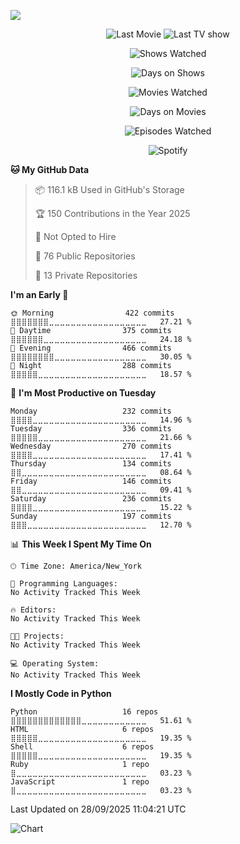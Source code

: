 ![](https://hit.yhype.me/github/profile?user_id=44564111)
<div align="center">

![Last Movie](https://widgets.trakt.tv/users/29581ea69b0d763bc8f57ffed54821bf/watched/banner@1x.jpg?type=movie "Last Movie Watched")
![Last TV show](https://widgets.trakt.tv/users/29581ea69b0d763bc8f57ffed54821bf/watched/banner@1x.jpg?type=episode "Last TV Show Watched")

![Shows Watched](https://img.shields.io/badge/dynamic/json?url=https://raw.githubusercontent.com/Vault108/Vault108/refs/heads/main/assets/stats.json&label=Shows%20Watched&query=shows_watched&style=for-the-badge)

![Days on Shows](https://img.shields.io/badge/dynamic/json?url=https://raw.githubusercontent.com/Vault108/Vault108/refs/heads/main/assets/stats.json&label=Days%20on%20Shows&query=show_days&style=for-the-badge)

![Movies Watched](https://img.shields.io/badge/dynamic/json?url=https://raw.githubusercontent.com/Vault108/Vault108/refs/heads/main/assets/stats.json&label=Movies%20Watched&query=movies_watched&style=for-the-badge)

![Days on Movies](https://img.shields.io/badge/dynamic/json?url=https://raw.githubusercontent.com/Vault108/Vault108/refs/heads/main/assets/stats.json&label=Days%20on%20Movies&query=movie_days&style=for-the-badge)

![Episodes Watched](https://img.shields.io/badge/dynamic/json?url=https://raw.githubusercontent.com/Vault108/Vault108/refs/heads/main/assets/stats.json&label=Episodes%20Watched&query=episodes_watched&style=for-the-badge)

![Spotify](https://img.shields.io/badge/dynamic/json?url=https%3A%2F%2Fraw.githubusercontent.com%2FVault108%2FVault108%2Frefs%2Fheads%2Fmain%2Fassets%2Fstats.json&query=song&style=for-the-badge&logo=spotify&logoSize=%20&label=Last%20Played%3A)


</div>

<!--START_SECTION:waka-->
**🐱 My GitHub Data** 

> 📦 116.1 kB Used in GitHub's Storage 
 > 
> 🏆 150 Contributions in the Year 2025
 > 
> 🚫 Not Opted to Hire
 > 
> 📜 76 Public Repositories 
 > 
> 🔑 13 Private Repositories 
 > 
**I'm an Early 🐤** 

```text
🌞 Morning                422 commits         ⣿⣿⣿⣿⣿⣿⣿⣀⣀⣀⣀⣀⣀⣀⣀⣀⣀⣀⣀⣀⣀⣀⣀⣀⣀   27.21 % 
🌆 Daytime                375 commits         ⣿⣿⣿⣿⣿⣿⣀⣀⣀⣀⣀⣀⣀⣀⣀⣀⣀⣀⣀⣀⣀⣀⣀⣀⣀   24.18 % 
🌃 Evening                466 commits         ⣿⣿⣿⣿⣿⣿⣿⣿⣀⣀⣀⣀⣀⣀⣀⣀⣀⣀⣀⣀⣀⣀⣀⣀⣀   30.05 % 
🌙 Night                  288 commits         ⣿⣿⣿⣿⣿⣀⣀⣀⣀⣀⣀⣀⣀⣀⣀⣀⣀⣀⣀⣀⣀⣀⣀⣀⣀   18.57 % 
```
📅 **I'm Most Productive on Tuesday** 

```text
Monday                   232 commits         ⣿⣿⣿⣿⣀⣀⣀⣀⣀⣀⣀⣀⣀⣀⣀⣀⣀⣀⣀⣀⣀⣀⣀⣀⣀   14.96 % 
Tuesday                  336 commits         ⣿⣿⣿⣿⣿⣀⣀⣀⣀⣀⣀⣀⣀⣀⣀⣀⣀⣀⣀⣀⣀⣀⣀⣀⣀   21.66 % 
Wednesday                270 commits         ⣿⣿⣿⣿⣀⣀⣀⣀⣀⣀⣀⣀⣀⣀⣀⣀⣀⣀⣀⣀⣀⣀⣀⣀⣀   17.41 % 
Thursday                 134 commits         ⣿⣿⣀⣀⣀⣀⣀⣀⣀⣀⣀⣀⣀⣀⣀⣀⣀⣀⣀⣀⣀⣀⣀⣀⣀   08.64 % 
Friday                   146 commits         ⣿⣿⣀⣀⣀⣀⣀⣀⣀⣀⣀⣀⣀⣀⣀⣀⣀⣀⣀⣀⣀⣀⣀⣀⣀   09.41 % 
Saturday                 236 commits         ⣿⣿⣿⣿⣀⣀⣀⣀⣀⣀⣀⣀⣀⣀⣀⣀⣀⣀⣀⣀⣀⣀⣀⣀⣀   15.22 % 
Sunday                   197 commits         ⣿⣿⣿⣀⣀⣀⣀⣀⣀⣀⣀⣀⣀⣀⣀⣀⣀⣀⣀⣀⣀⣀⣀⣀⣀   12.70 % 
```


📊 **This Week I Spent My Time On** 

```text
🕑︎ Time Zone: America/New_York

💬 Programming Languages: 
No Activity Tracked This Week

🔥 Editors: 
No Activity Tracked This Week

🐱‍💻 Projects: 
No Activity Tracked This Week

💻 Operating System: 
No Activity Tracked This Week
```

**I Mostly Code in Python** 

```text
Python                   16 repos            ⣿⣿⣿⣿⣿⣿⣿⣿⣿⣿⣿⣿⣿⣀⣀⣀⣀⣀⣀⣀⣀⣀⣀⣀⣀   51.61 % 
HTML                     6 repos             ⣿⣿⣿⣿⣿⣀⣀⣀⣀⣀⣀⣀⣀⣀⣀⣀⣀⣀⣀⣀⣀⣀⣀⣀⣀   19.35 % 
Shell                    6 repos             ⣿⣿⣿⣿⣿⣀⣀⣀⣀⣀⣀⣀⣀⣀⣀⣀⣀⣀⣀⣀⣀⣀⣀⣀⣀   19.35 % 
Ruby                     1 repo              ⣿⣀⣀⣀⣀⣀⣀⣀⣀⣀⣀⣀⣀⣀⣀⣀⣀⣀⣀⣀⣀⣀⣀⣀⣀   03.23 % 
JavaScript               1 repo              ⣿⣀⣀⣀⣀⣀⣀⣀⣀⣀⣀⣀⣀⣀⣀⣀⣀⣀⣀⣀⣀⣀⣀⣀⣀   03.23 % 
```




 Last Updated on 28/09/2025 11:04:21 UTC
<!--END_SECTION:waka-->

![Chart](https://wakatime.com/share/@Vault108/688d9b71-d249-4f4e-81ef-3dceb97e43a3.svg)
